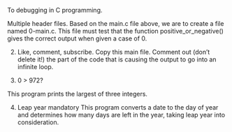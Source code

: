 To debugging in  C programming.

Multiple header files.
Based on the main.c file above, we are to create a file named 0-main.c. This file must test that the function positive_or_negative() gives the correct output when given a case of 0.

2. Like, comment, subscribe.
Copy this main file. Comment out (don’t delete it!) the part of the code that is causing the output to go into an infinite loop.

3. 0 > 972?

This program prints the largest of three integers.


4. Leap year
mandatory
This program converts a date to the day of year and determines how many days are left in the year, taking leap year into consideration.
